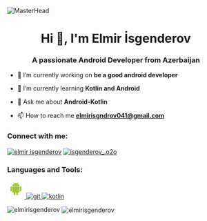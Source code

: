  ![MasterHead](https://youteam.io/blog/wp-content/uploads/2022/08/Kotlindev-1920x500.png)

<h1 align="center">Hi 👋, I'm Elmir İsgenderov</h1>
<h3 align="center">A passionate Android Developer from Azerbaijan</h3>

- 🔭 I’m currently working on **be a good android developer**

- 🌱 I’m currently learning **Kotlin and Android**

- 💬 Ask me about **Android-Kotlin**

- 📫 How to reach me **elmirisgndrov041@gmail.com**

<h3 align="left">Connect with me:</h3>
<p align="left">
<a href="https://linkedin.com/in/elmir isgenderov" target="blank"><img align="center" src="https://raw.githubusercontent.com/rahuldkjain/github-profile-readme-generator/master/src/images/icons/Social/linked-in-alt.svg" alt="elmir isgenderov" height="30" width="40" /></a>
<a href="https://instagram.com/isgenderov_.o2o" target="blank"><img align="center" src="https://raw.githubusercontent.com/rahuldkjain/github-profile-readme-generator/master/src/images/icons/Social/instagram.svg" alt="isgenderov_.o2o" height="30" width="40" /></a>
</p>

<h3 align="left">Languages and Tools:</h3>
<p align="left"> <a href="https://developer.android.com" target="_blank" rel="noreferrer"> <img src="https://raw.githubusercontent.com/devicons/devicon/master/icons/android/android-original-wordmark.svg" alt="android" width="40" height="40"/> </a> <a href="https://git-scm.com/" target="_blank" rel="noreferrer"> <img src="https://www.vectorlogo.zone/logos/git-scm/git-scm-icon.svg" alt="git" width="40" height="40"/> </a> <a href="https://kotlinlang.org" target="_blank" rel="noreferrer"> <img src="https://www.vectorlogo.zone/logos/kotlinlang/kotlinlang-icon.svg" alt="kotlin" width="40" height="40"/> </a> </p>

<p><img align="left" src="https://github-readme-stats.vercel.app/api/top-langs?username=elmirisgenderov&show_icons=true&locale=en&layout=compact" alt="elmirisgenderov" /></p>

<p>&nbsp;<img align="center" src="https://github-readme-stats.vercel.app/api?username=elmirisgenderov&show_icons=true&locale=en" alt="elmirisgenderov" /></p>


